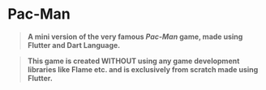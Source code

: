 # Pac-Man 
> **A mini version of the very famous *Pac-Man* game, made using Flutter and Dart Language.**<p>
</p>

>**This game is created WITHOUT using any game development libraries like Flame etc. and is exclusively from scratch made using Flutter.**

